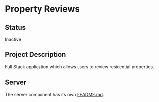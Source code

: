 # Property Reviews

## Status

Inactive

## Project Description

Full Stack application which allows users to review residential properties.

## Server

The server component has its own [README.md](server/README.md).
